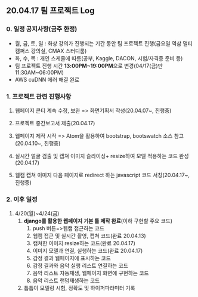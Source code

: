 ## 20.04.17 팀 프로젝트 Log

### 0. 일정 공지사항(금주 한정)

- 월, 금, 토, 일 : 화상 강의가 진행되는 기간 동안 팀 프로젝트 진행(금요일 역삼 멀티캠퍼스 강의실, CMAX 스터디룸)
- 화, 수, 목 : 개인 스케줄에 따름(공부, Kaggle, DACON, 시험/자격증 준비 등)
- 팀 프로젝트 진행 시간 **13:00PM~19:00PM**으로 변경(04/17(금)만 11:30AM~06:00PM)
- AWS cuDNN 에러 해결 완료

### 1. 프로젝트 관련 진행사항

1. 웹페이지 콘티 계속 수정, 보완 => 화면기획서 작성(20.04.07~, 진행중)

2. 프로젝트 중간보고서 제출(20.04.17)

3. 웹페이지 제작 시작 => Atom을 활용하여 bootstrap, bootswatch 소스 참고(20.04.10~, 진행중)

4. 실시간 얼굴 검출 및 캡쳐 이미지 슬라이싱+ resize하여 모델 적용하는 코드 완성(20.04.17) 

5. 웸캠 캡쳐 이미지 다음 페이지로 redirect 하는 javascript 코드 서칭(20.04.17~, 진행중)

   

### 2. 이후 일정

1. 4/20(월)~4/24(금)
   1. **django를 활용한 웹페이지 기본 틀 제작 완료**(이하 구현할 주요 코드)
      1. push 버튼=>웹캠 접근하는 코드
      2. 웹캠 접근 및 실시간 촬영, 캡쳐 코드(완료 20.04.13)
      3. 캡쳐한 이미지 resize하는 코드(완료 20.04.17)
      4. 이미지 모델과 연결, 실행하는 코드(완료 20.04.17)
      5. 감정 결과 웹페이지에 표시하는 코드
      6. 감정 결과와 음악 실행 리스트 연결하는 코드
      7. 음악 리스트 자동재생, 웹페이지 화면에 구현하는 코드
      8. 음악 리스트 랜덤재생하는 코드
   2. 틈틈이 모델링 시험, 정확도 및 하이퍼파라미터 기록

